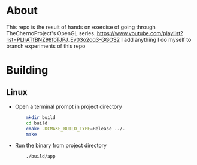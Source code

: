 # About
This repo is the result of hands on exercise of going through TheChernoProject's OpenGL series.
https://www.youtube.com/playlist?list=PLlrATfBNZ98foTJPJ_Ev03o2oq3-GGOS2
I add anything I do myself to branch experiments of this repo

# Building
## Linux
* Open a terminal prompt in project directory
  ``` bash
      mkdir build
      cd build
      cmake -DCMAKE_BUILD_TYPE=Release ../.
      make
  ```
* Run the binary from project directory
  ``` bash
      ./build/app
  ```
